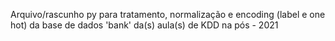 Arquivo/rascunho py para tratamento, normalização e encoding (label e one hot) da base de dados 'bank' da(s) aula(s) de KDD na pós - 2021
